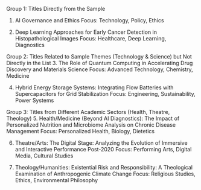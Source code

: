 Group 1: Titles Directly from the Sample
1. AI Governance and Ethics
Focus: Technology, Policy, Ethics

2. Deep Learning Approaches for Early Cancer Detection in Histopathological Images
Focus: Healthcare, Deep Learning, Diagnostics

Group 2: Titles Related to Sample Themes (Technology & Science) but Not Directly in the List
3. The Role of Quantum Computing in Accelerating Drug Discovery and Materials Science
Focus: Advanced Technology, Chemistry, Medicine

4. Hybrid Energy Storage Systems: Integrating Flow Batteries with Supercapacitors for Grid Stabilization
Focus: Engineering, Sustainability, Power Systems

Group 3: Titles from Different Academic Sectors (Health, Theatre, Theology)
5. Health/Medicine (Beyond AI Diagnostics): The Impact of Personalized Nutrition and Microbiome Analysis on Chronic Disease Management
Focus: Personalized Health, Biology, Dietetics

6. Theatre/Arts: The Digital Stage: Analyzing the Evolution of Immersive and Interactive Performance Post-2020
Focus: Performing Arts, Digital Media, Cultural Studies

7. Theology/Humanities: Existential Risk and Responsibility: A Theological Examination of Anthropogenic Climate Change
Focus: Religious Studies, Ethics, Environmental Philosophy